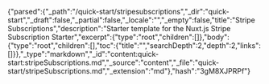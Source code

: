 {"parsed":{"_path":"/quick-start/stripesubscriptions","_dir":"quick-start","_draft":false,"_partial":false,"_locale":"","_empty":false,"title":"Stripe Subscriptions","description":"Starter template for the Nuxt.js Stripe Subscription Starter","excerpt":{"type":"root","children":[]},"body":{"type":"root","children":[],"toc":{"title":"","searchDepth":2,"depth":2,"links":[]}},"_type":"markdown","_id":"content:quick-start:stripeSubscriptions.md","_source":"content","_file":"quick-start/stripeSubscriptions.md","_extension":"md"},"hash":"3gM8XJPRPf"}